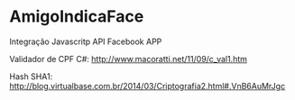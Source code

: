# AmigoIndicaFace
Integração Javascritp API Facebook APP


Validador de CPF C#: http://www.macoratti.net/11/09/c_val1.htm

Hash SHA1: http://blog.virtualbase.com.br/2014/03/Criptografia2.html#.VnB6AuMrJgc
